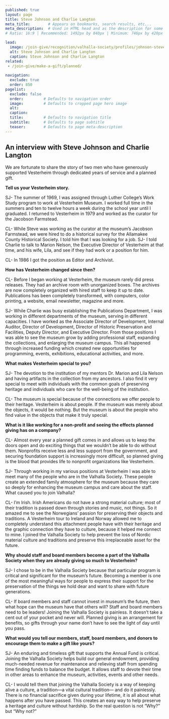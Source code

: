 ```yaml
---
published: true
layout: page
title: Steve Johnson and Charlie Langton
meta_title:        # Appears on bookmarks, search results, etc...
meta_description:  # Used in HTML head and as the description for some search engines
# Ratio: 16:9 | Recommended: 1492px by 840px | Minimum: 746px by 420px

lead:  
  image: /join-give/recognition/valhalla-society/profiles/johnson-steve-langton-charlie2.jpg
  alt: Steve Johnson and Charlie Langton
  caption: Steve Johnson and Charlie Langton
related:
 - /join-give/make-a-gift/planned/
 
navigation:
  exclude: true
  order: 850
pagelist:
  exclude: false
  order:         # Defaults to navigation order  
  image:         # Defaults to cropped page hero image
  alt:
  caption:
  title:         # Defaults to navigation title
  subtitle:      # Defaults to page subtitle
  teaser:        # Defaults to page meta-description  
---
```

An interview with Steve Johnson and Charlie Langton
----------------------------------------

We are fortunate to share the story of two men who have generously supported Vesterheim through dedicated years of service and a planned gift.

**Tell us your Vesterheim story.**

SJ- The summer of 1969, I was assigned through Luther College’s Work Study program to work at Vesterheim Museum. I worked full time in the summers and ten to twelve hours a week during the school year until I graduated. I returned to Vesterheim in 1979 and worked as the curator for the Jacobson Farmstead.

CL- While Steve was working as the curator at the museum’s Jacobson Farmstead, we were hired to do a historical survey for the Allamakee County Historical Society. I told him that I was looking for a job.
SJ- I told Charlie to talk to Marion Nelson, the Executive Director of Vesterheim at that time, and his wife, Lila, and see if they had work or a position for him.

CL- In 1986 I got the position as Editor and Archivist.

**How has Vesterheim changed since then?**

CL- Before I began working at Vesterheim, the museum rarely did press releases. They had an archive room with unorganized boxes. The archives are now completely organized with hired staff to keep it up to date. Publications has been completely transformed, with computers, color printing, a website, email newsletter, magazine and more.

SJ- While Charlie was busy establishing the Publications Department, I was working in different departments of the museum, serving in different capacities. I have worked as the Associate Director of Development, Internal Auditor, Director of Development, Director of Historic Preservation and Facilities, Deputy Director, and Executive Director. From those positions I was able to see the museum grow by adding professional staff, expanding the collections, and enlarging the museum campus. This all happened through increased funding which created new opportunities for programming, events, exhibitions, educational activities, and more.

**What makes Vesterheim special to you?**

SJ- The devotion to the institution of my mentors Dr. Marion and Lila Nelson and having artifacts in the collection from my ancestors. I also find it very special to meet with individuals with the common goals of preserving heritage and individuals who care for the well-being of the institution.

CL- The museum is special because of the connections we offer people to their heritage. Vesterheim is about people. If the museum was merely about the objects, it would be nothing. But the museum is about the people who find value in the objects that make it truly special.

**What is it like working for a non-profit and seeing the effects planned giving has on a company?**

CL- Almost every year a planned gift comes in and allows us to keep the doors open and do exciting things that we wouldn’t be able to do without them. Nonprofits receive less and less support from the government, and securing foundation support is increasingly more difficult, so planned giving is the blood that provides life to nonprofit organizations like Vesterheim. 

SJ- Through working in my various positions at Vesterheim I was able to meet many of the people who are in the Valhalla Society. These people create an extended family atmosphere for the museum because they care so deeply for enhancing the museum campus and care about the staff.
What caused you to join Valhalla?

CL- I’m Irish. Irish Americans do not have a strong material culture; most of their tradition is passed down through stories and music, not things. So it amazed me to see the Norwegians’ passion for preserving their objects and traditions. A Vesterheim tour to Ireland and Norway allowed me to completely understand this attachment people have with their heritage and the graphic connection they have to culture, because it helped me connect to mine. I joined the Valhalla Society to help prevent the loss of Nordic material culture and traditions and preserve this irreplaceable asset for the future.

**Why should staff and board members become a part of the Valhalla Society when they are already giving so much to Vesterheim?**

SJ- I chose to be in the Valhalla Society because that particular program is critical and significant for the museum’s future. Becoming a member is one of the most meaningful ways for people to express their support for the preservation of the things we hold dear and want to share with future generations.

CL- If board members and staff cannot invest in museum’s the future, then what hope can the museum have that others will? Staff and board members need to be leaders! Joining the Valhalla Society is painless. It doesn’t take a cent out of your pocket and never will. Planned giving is an arrangement for benefits, so gifts through your name don’t have to see the light of day until you pass.

**What would you tell our members, staff, board members, and donors to encourage them to make a gift like yours?**

SJ- An enduring and timeless gift that supports the Annual Fund is critical. Joining the Valhalla Society helps build our general endowment, providing much-needed revenue for maintenance and relieving staff from spending time finding funds to balance the budget. It allows staff to devote their time in other areas to enhance the museum, activities, events and other needs.

CL- I would tell them that joining the Valhalla Society is a way of keeping alive a culture, a tradition—a vital cultural tradition— and do it painlessly. There is no financial sacrifice given during your lifetime, it is all about what happens after you have passed. This creates an easy way to help preserve a heritage and culture without hardship. So the real question is not “Why?” but “Why not?” 